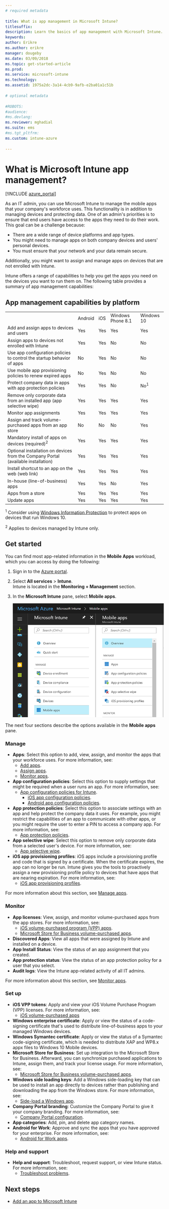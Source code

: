```yaml
---
# required metadata

title: What is app management in Microsoft Intune?
titlesuffix:
description: Learn the basics of app management with Microsoft Intune.
keywords:
author: Erikre
ms.author: erikre
manager: dougeby
ms.date: 03/09/2018
ms.topic: get-started-article
ms.prod:
ms.service: microsoft-intune
ms.technology:
ms.assetid: 1975a2dc-3a14-4cb9-9afb-e2ba01a1c51b

# optional metadata

#ROBOTS:
#audience:
#ms.devlang:
ms.reviewer: mghadial
ms.suite: ems
#ms.tgt_pltfrm:
ms.custom: intune-azure

---
```


# What is Microsoft Intune app management?


[!INCLUDE [azure_portal](./includes/azure_portal.md)]

As an IT admin, you can use Microsoft Intune to manage the mobile apps that your company's workforce uses. This functionality is in addition to managing devices and protecting data. One of an admin's priorities is to ensure that end users have access to the apps they need to do their work. This goal can be a challenge because:
- There are a wide range of device platforms and app types.
- You might need to manage apps on both company devices and users' personal devices.
- You must ensure that your network and your data remain secure.

Additionally, you might want to assign and manage apps on devices that are not enrolled with Intune.

Intune offers a range of capabilities to help you get the apps you need on the devices you want to run them on. The following table provides a summary of app management capabilities: 

## App management capabilities by platform

||||||
|-|-|-|-|-|
| |Android|iOS|Windows Phone 8.1|Windows 10|
|Add and assign apps to devices and users|Yes|Yes|Yes|Yes|
|Assign apps to devices not enrolled with Intune|Yes|Yes|No|No|
|Use app configuration policies to control the startup behavior of apps|No|Yes|No|No|
|Use mobile app provisioning policies to renew expired apps|No|Yes|No|No|
|Protect company data in apps with app protection policies|Yes|Yes|No|No<sup>1</sup>|
|Remove only corporate data from an installed app (app selective wipe)|Yes|Yes|Yes|Yes|
|Monitor app assignments|Yes|Yes|Yes|Yes|
|Assign and track volume-purchased apps from an app store|No|No|No|Yes|
|Mandatory install of apps on devices (required)<sup>2</sup>|Yes|Yes|Yes|Yes|
|Optional installation on devices from the Company Portal (available installation)|Yes|Yes|Yes|Yes|
|Install shortcut to an app on the web (web link)|Yes|Yes|Yes|Yes|
|In-house (line-of-business) apps|Yes|Yes|No|Yes|
|Apps from a store|Yes|Yes|Yes|Yes|
|Update apps|Yes|Yes|Yes|Yes|

<sup>1</sup> Consider using [Windows Information Protection](windows-information-protection-configure.md) to protect apps on devices that run Windows 10.

<sup>2</sup> Applies to devices managed by Intune only.

## Get started

You can find most app-related information in the **Mobile Apps** workload, which you can access by doing the following:

1. Sign in to the [Azure portal](https://portal.azure.com).
2. Select **All services** > **Intune**.  
    Intune is located in the **Monitoring + Management** section.
3. In the **Microsoft Intune** pane, select **Mobile apps**.

    ![The "Mobile apps" workload pane](./media/apps-workload.png)

The next four sections describe the options available in the **Mobile apps** pane.

### Manage
- **Apps**: Select this option to add, view, assign, and monitor the apps that your workforce uses. For more information, see:
    - [Add apps](apps-add.md).
    - [Assign apps](apps-deploy.md).
    - [Monitor apps](apps-monitor.md).
- **App configuration policies**: Select this option to supply settings that might be required when a user runs an app. For more information, see:
    - [App configuration policies for Intune](app-configuration-policies-overview.md).
        - [iOS app configuration policies](app-configuration-policies-use-ios.md).
        - [Android app configuration policies](app-configuration-policies-use-android.md).
- **App protection policies**: Select this option to associate settings with an app and help protect the company data it uses. For example, you might restrict the capabilities of an app to communicate with other apps, or you might require the user to enter a PIN to access a company app. For more information, see:
    - [App protection policies](app-protection-policies.md).
- **App selective wipe**: Select this option to remove only corporate data from a selected user's device. For more information, see:
    - [App selective wipe](apps-selective-wipe.md).
- **iOS app provisioning profiles**: iOS apps include a provisioning profile and code that is signed by a certificate. When the certificate expires, the app can no longer be run. Intune gives you the tools to proactively assign a new provisioning profile policy to devices that have apps that are nearing expiration. For more information, see:
    - [iOS app provisioning profiles](app-provisioning-profile-ios.md).

For more information about this section, see [Manage apps](app-management.md).

### Monitor
- **App licenses**: View, assign, and monitor volume-purchased apps from the app stores. For more information, see:
    - [iOS volume-purchased program (VPP) apps](vpp-apps-ios.md).
    - [Microsoft Store for Business volume-purchased apps](windows-store-for-business.md).
- **Discovered Apps**: View all apps that were assigned by Intune and installed on a device.
- **App Install Status**: View the status of an app assignment that you created.
- **App protection status**: View the status of an app protection policy for a user that you select.
- **Audit logs**: View the Intune app-related activity of all IT admins.

For more information about this section, see [Monitor apps](apps-monitor.md).

### Set up
- **iOS VPP tokens**: Apply and view your iOS Volume Purchase Program (VPP) licenses. For more information, see:
    - [iOS volume-purchased apps](vpp-apps-ios.md)
- **Windows enterprise certificate**: Apply or view the status of a code-signing certificate that's used to distribute line-of-business apps to your managed Windows devices.
- **Windows Symantec certificate**: Apply or view the status of a Symantec code-signing certificate, which is needed to distribute XAP and WP8.x appx files to Windows 10 Mobile devices.
- **Microsoft Store for Business**: Set up integration to the Microsoft Store for Business. Afterward, you can synchronize purchased applications to Intune, assign them, and track your license usage. For more information, see:
    - [Microsoft Store for Business volume-purchased apps](windows-store-for-business.md).
- **Windows side loading keys**: Add a Windows side-loading key that can be used to install an app directly to devices rather than publishing and downloading the app from the Windows store. For more information, see:
    - [Side-load a Windows app](app-sideload-windows.md).
- **Company Portal branding**: Customize the Company Portal to give it your company branding. For more information, see:
    - [Company Portal configuration](company-portal-app.md).
- **App categories**: Add, pin, and delete app category names.
- **Android for Work**: Approve and sync the apps that you have approved for your enterprise. For more information, see:
    - [Android for Work apps](apps-add-android-for-work.md).

### Help and support
- **Help and support**: Troubleshoot, request support, or view Intune status. For more information, see:
    - [Troubleshoot problems](help-desk-operators.md).

## Next steps

- [Add an app to Microsoft Intune](apps-add.md)
